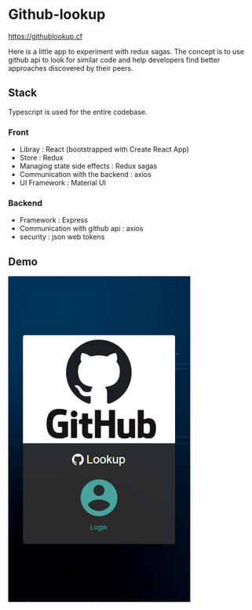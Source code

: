 # Github-lookup

<https://githublookup.cf>

Here is a little app to experiment with redux sagas.
The concept is to use github api to look for similar code and help developers find better approaches discovered by their peers.

## Stack

Typescript is used for the entire codebase.

### Front

- Libray : React (bootstrapped with Create React App)
- Store : Redux
- Managing state side effects : Redux sagas
- Communication with the backend : axios
- UI Framework : Material UI

### Backend

- Framework : Express
- Communication with github api : axios
- security : json web tokens

## Demo

![Use case](./project-utils/img/lookup.png)

